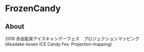 # FrozenCandy

## About

2019 赤岳鉱泉アイスキャンデーフェス　プロジェクションマッピング(Akadake-kosen ICE Candy Fes. Projection mapping)


